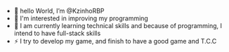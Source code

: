 - 👋 hello World, I’m @KzinhoRBP
- 👀 I'm interested in improving my programming
- 💞️ I am currently learning technical skills and because of programming, I intend to have full-stack skills
- ⚡ I try to develop my game, and finish to have a good game and T.C.C

<!---
✨ building my future with codes ✨ 
--->
